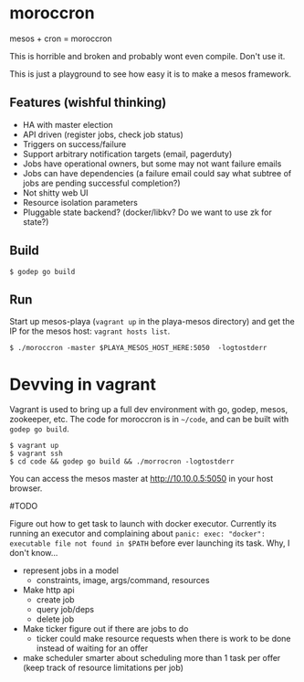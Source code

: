 # moroccron
mesos + cron = moroccron

This is horrible and broken and probably wont even compile. Don't use it.

This is just a playground to see how easy it is to make a mesos framework.

## Features (wishful thinking)

* HA with master election
* API driven (register jobs, check job status)
* Triggers on success/failure
* Support arbitrary notification targets (email, pagerduty)
* Jobs have operational owners, but some may not want failure emails
* Jobs can have dependencies (a failure email could say what subtree of jobs are pending successful completion?)
* Not shitty web UI
* Resource isolation parameters
* Pluggable state backend? (docker/libkv? Do we want to use zk for state?)

## Build

```
$ godep go build
```
## Run
Start up mesos-playa (`vagrant up` in the playa-mesos directory) and get the IP for the mesos host: `vagrant hosts list`.
```
$ ./moroccron -master $PLAYA_MESOS_HOST_HERE:5050  -logtostderr
```

# Devving in vagrant

Vagrant is used to bring up a full dev environment with go, godep, mesos, zookeeper, etc. The code for moroccron is in `~/code`, and can be built with `godep go build`.

```
$ vagrant up
$ vagrant ssh
$ cd code && godep go build && ./morrocron -logtostderr
```

You can access the mesos master at http://10.10.0.5:5050 in your host browser.


#TODO

Figure out how to get task to launch with docker executor. Currently its running an executor and complaining about `panic: exec: "docker": executable file not found in $PATH` before ever launching its task. Why, I don't know...

* represent jobs in a model
  * constraints, image, args/command, resources
* Make http api
  * create job
  * query job/deps
  * delete job
* Make ticker figure out if there are jobs to do
  * ticker could make resource requests when there is work to be done instead of waiting for an offer
* make scheduler smarter about scheduling more than 1 task per offer (keep track of resource limitations per job)
